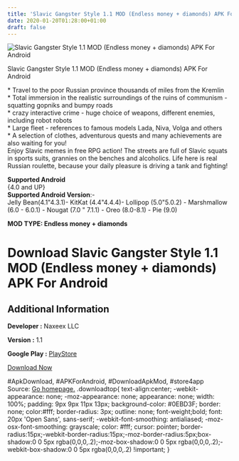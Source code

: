 ```yaml
---
title: 'Slavic Gangster Style 1.1 MOD (Endless money + diamonds) APK For Android'
date: 2020-01-20T01:28:00+01:00
draft: false
---
```


![Slavic Gangster Style 1.1 MOD (Endless money + diamonds) APK For Android](https://i1.wp.com/apkhome.net/wp-content/uploads/2020/01/Slavic-Gangster-Style-1.1-MOD-Endless-money-diamonds.png "Slavic Gangster Style 1.1 MOD (Endless money + diamonds) APK For Android")

  

Slavic Gangster Style 1.1 MOD (Endless money + diamonds) APK For Android

\* Travel to the poor Russian province thousands of miles from the Kremlin  
\* Total immersion in the realistic surroundings of the ruins of communism - squatting gopniks and bumpy roads  
\* crazy interactive crime - huge choice of weapons, different enemies, including robot robots  
\* Large fleet - references to famous models Lada, Niva, Volga and others  
\* A selection of clothes, adventurous quests and many achievements are also waiting for you!  
Enjoy Slavic memes in free RPG action! The streets are full of Slavic squats in sports suits, grannies on the benches and alcoholics. Life here is real Russian roulette, because your daily pleasure is driving a tank and fighting!

**Supported Android**  
{4.0 and UP}  
**Supported Android Version**:-  
Jelly Bean(4.1"4.3.1)- KitKat (4.4"4.4.4)- Lollipop (5.0"5.0.2) - Marshmallow (6.0 - 6.0.1) - Nougat (7.0 " 7.1.1) - Oreo (8.0-8.1) - Pie (9.0)

**MOD TYPE: Endless money + diamonds**

Download Slavic Gangster Style 1.1 MOD (Endless money + diamonds) APK For Android
=================================================================================

Additional Information
----------------------

**Developer :** Naxeex LLC

**Version :** 1.1

**Google Play :** [PlayStore](https://play.google.com/store/apps/details?id=com.nllc.slavic.gangster.style)

  

[Download Now](https://store4app.co/post/slavic-gangster-style-1-1-mod-endless-money-diamonds-apk-for-android_1579456031)

  
#ApkDownload, #APKForAndroid, #DownloadApkMod, #store4app  
Source: [Go homepage.](https://store4app.co/post/slavic-gangster-style-1-1-mod-endless-money-diamonds-apk-for-android_1579456031) .downloadtop{ text-align:center; -webkit-appearance: none; -moz-appearance: none; appearance: none; width: 100%; padding: 9px 9px 11px 13px; background-color: #0EBD3F; border: none; color:#fff; border-radius: 3px; outline: none; font-weight;bold; font: 20px 'Open Sans', sans-serif; -webkit-font-smoothing: antialiased; -moz-osx-font-smoothing: grayscale; color: #fff; cursor: pointer; border-radius:15px;-webkit-border-radius:15px;-moz-border-radius:5px;box-shadow:0 0 5px rgba(0,0,0,.2);-moz-box-shadow:0 0 5px rgba(0,0,0,.2);-webkit-box-shadow:0 0 5px rgba(0,0,0,.2) !important; }
